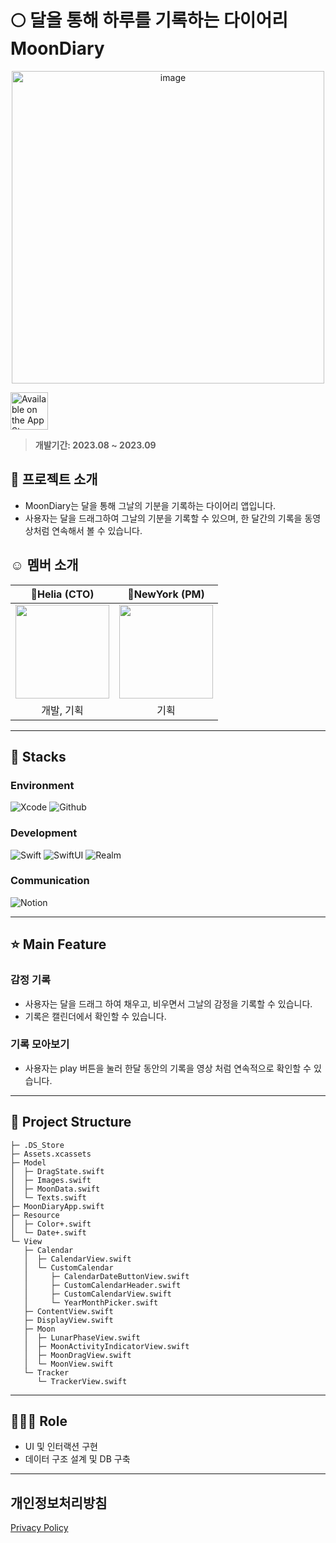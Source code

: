 # 🌕 달을 통해 하루를 기록하는 다이어리 MoonDiary
<p align="center">
    <img width="500" alt="image" src="https://github.com/user-attachments/assets/8f62769b-090c-473c-96f9-b46a736666eb">
</p>

<a href='https://apps.apple.com/kr/app/moondiary/id6464289799?l=en-GB'><img alt='Available on the App Store' src='https://user-images.githubusercontent.com/67373938/227817078-7aab7bea-3af0-4930-b341-1a166a39501d.svg' height='60px'/></a> 

>**개발기간: 2023.08 ~ 2023.09**

## 📖 프로젝트 소개
- MoonDiary는 달을 통해 그날의 기분을 기록하는 다이어리 앱입니다.
- 사용자는 달을 드래그하여 그날의 기분을 기록할 수 있으며, 한 달간의 기록을 동영상처럼 연속해서 볼 수 있습니다.

## ☺️ 멤버 소개
|🌻Helia (CTO) |🗽NewYork (PM)|
|:---:|:---:|
|<img alt="" src="https://github.com/yoohyebin.png" width="150">|<img alt="" src="https://github.com/NewYorkKim.png" width="150">|
|개발, 기획|기획|

---

## 🔧 Stacks 

### Environment
![Xcode](https://img.shields.io/badge/Xcode-147EFB?style=for-the-badge&logo=Xcode&logoColor=white)
![Github](https://img.shields.io/badge/GitHub-181717?style=for-the-badge&logo=GitHub&logoColor=white)               

### Development
![Swift](https://img.shields.io/badge/Swift-F05138?style=for-the-badge&logo=Swift&logoColor=white)
![SwiftUI](https://img.shields.io/badge/SwiftUI-0086c8?style=for-the-badge&logo=Swift&logoColor=white)
![Realm](https://img.shields.io/badge/Realm-39477F?style=for-the-badge&logo=Realm&logoColor=white)

### Communication
![Notion](https://img.shields.io/badge/Notion-000000?style=for-the-badge&logo=Notion&logoColor=white)

---
## ⭐ Main Feature
### 감정 기록
- 사용자는 달을 드래그 하여 채우고, 비우면서 그날의 감정을 기록할 수 있습니다.
- 기록은 캘린더에서 확인할 수 있습니다.

### 기록 모아보기
- 사용자는 play 버튼을 눌러 한달 동안의 기록을 영상 처럼 연속적으로 확인할 수 있습니다.
---

## 📂 Project Structure
```
├─ .DS_Store
├─ Assets.xcassets
├─ Model
│  ├─ DragState.swift
│  ├─ Images.swift
│  ├─ MoonData.swift
│  └─ Texts.swift
├─ MoonDiaryApp.swift
├─ Resource
│  ├─ Color+.swift
│  └─ Date+.swift
└─ View
   ├─ Calendar
   │  ├─ CalendarView.swift
   │  └─ CustomCalendar
   │     ├─ CalendarDateButtonView.swift
   │     ├─ CustomCalendarHeader.swift
   │     ├─ CustomCalendarView.swift
   │     └─ YearMonthPicker.swift
   ├─ ContentView.swift
   ├─ DisplayView.swift
   ├─ Moon
   │  ├─ LunarPhaseView.swift
   │  ├─ MoonActivityIndicatorView.swift
   │  ├─ MoonDragView.swift
   │  └─ MoonView.swift
   └─ Tracker
      └─ TrackerView.swift
```
---

## 👩🏻‍💻 Role
- UI 및 인터랙션 구현
- 데이터 구조 설계 및 DB 구축 
---

## 개인정보처리방침
[Privacy Policy](PrivacyPolicy.md)
